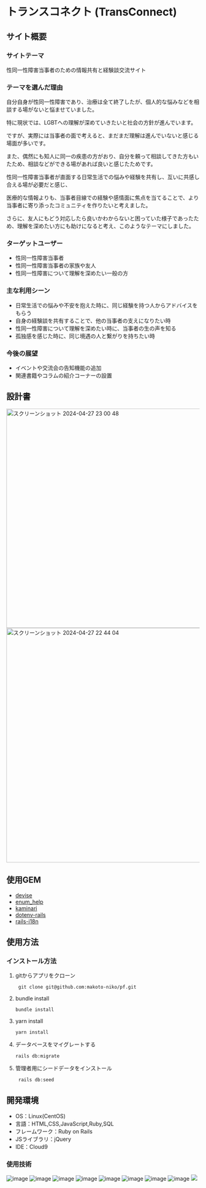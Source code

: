 # トランスコネクト (TransConnect)

## サイト概要

### サイトテーマ
性同一性障害当事者のための情報共有と経験談交流サイト

### テーマを選んだ理由
自分自身が性同一性障害であり、治療は全て終了したが、個人的な悩みなどを相談する場がないと悩ませていました。

特に現状では、LGBTへの理解が深めていきたいと社会の方針が進んでいます。

ですが、実際には当事者の面で考えると、まだまだ理解は進んでいないと感じる場面が多いです。

また、偶然にも知人に同一の疾患の方がおり、自分を頼って相談してきた方もいたため、相談などができる場があれば良いと感じたためです。

性同一性障害当事者が直面する日常生活での悩みや経験を共有し、互いに共感し合える場が必要だと感じ、

医療的な情報よりも、当事者目線での経験や感情面に焦点を当てることで、より当事者に寄り添ったコミュニティを作りたいと考えました。

さらに、友人にもどう対応したら良いかわからないと困っていた様子であったため、理解を深めたい方にも助けになると考え、このようなテーマにしました。

### ターゲットユーザー

- 性同一性障害当事者
- 性同一性障害当事者の家族や友人
- 性同一性障害について理解を深めたい一般の方

### 主な利用シーン

- 日常生活での悩みや不安を抱えた時に、同じ経験を持つ人からアドバイスをもらう
- 自身の経験談を共有することで、他の当事者の支えになりたい時
- 性同一性障害について理解を深めたい時に、当事者の生の声を知る
- 孤独感を感じた時に、同じ境遇の人と繋がりを持ちたい時

### 今後の展望

- イベントや交流会の告知機能の追加
- 関連書籍やコラムの紹介コーナーの設置

## 設計書
<img width="572" alt="スクリーンショット 2024-04-27 23 00 48" src="https://github.com/makoto-niko/pf/assets/156491237/de2c364c-6c68-45ab-aa5f-cc6e96047f18">

<img width="612" alt="スクリーンショット 2024-04-27 22 44 04" src="https://github.com/makoto-niko/pf/assets/156491237/22133ce3-4284-44f7-8f80-573dde295209">

## 使用GEM
- [devise](https://github.com/heartcombo/devise)
- [enum_help](https://github.com/zmbacker/enum_help)
- [kaminari](https://github.com/kaminari/kaminari)
- [dotenv-rails](https://github.com/bkeepers/dotenv)
- [rails-i18n](https://github.com/svenfuchs/rails-i18n)

## 使用方法

### インストール方法

1. gitからアプリをクローン

    ```
     git clone git@github.com:makoto-niko/pf.git
    ```

2. bundle install

    ```
    bundle install
    ```

3. yarn install

    ```
    yarn install
    ```

4. データベースをマイグレートする

    ```
    rails db:migrate
    ```

5. 管理者用にシードデータをインストール

    ```
     rails db:seed
    ```

## 開発環境
- OS：Linux(CentOS)
- 言語：HTML,CSS,JavaScript,Ruby,SQL
- フレームワーク：Ruby on Rails
- JSライブラリ：jQuery
- IDE：Cloud9

### 使用技術
![image](https://github.com/webcamp-Jump/nagano_cake/assets/9004618/20f0ab96-f3ef-400c-a475-5afa6c44d465)
![image](https://github.com/webcamp-Jump/nagano_cake/assets/9004618/c5376540-d329-4dae-b997-eb4a6d164489)
![image](https://github.com/webcamp-Jump/nagano_cake/assets/9004618/820ad9e9-4c2f-489a-8434-ff6e81f02db2)
![image](https://github.com/webcamp-Jump/nagano_cake/assets/9004618/21570ae0-f3ed-4179-a330-9c16da6b62e6)
![image](https://github.com/webcamp-Jump/nagano_cake/assets/9004618/20407384-322d-446c-93b5-bb02c840d805)
![image](https://github.com/webcamp-Jump/nagano_cake/assets/9004618/f1c3fa28-1a9e-4ee9-8d41-3887f1dbd55c)
![image](https://github.com/webcamp-Jump/nagano_cake/assets/9004618/0cfad73c-915a-434c-b503-0ddba352ddc6)
![image](https://github.com/webcamp-Jump/nagano_cake/assets/9004618/f10b9e02-8159-4f18-909b-b5e8ca52bf1e)
<img src="https://img.shields.io/badge/-Bootstrap-563D7C.svg?logo=bootstrap&style=flat">